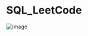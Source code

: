 # SQL_LeetCode

![image](https://github.com/shreyash-1606/SQL_LeetCode/assets/105081450/3b5bdf69-0c26-46ae-8968-f412500881b0)



















